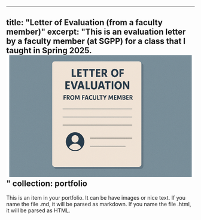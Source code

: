 
---
title: "Letter of Evaluation (from a faculty member)"
excerpt: "This is an evaluation letter by a faculty member (at SGPP) for a class that I taught in Spring 2025.<br/><img src='/images/faculty_evaluation_letter.png'>"
collection: portfolio
---

This is an item in your portfolio. It can be have images or nice text. If you name the file .md, it will be parsed as markdown. If you name the file .html, it will be parsed as HTML. 
